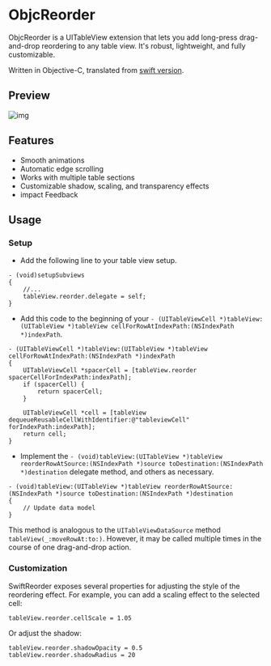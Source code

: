 # ObjcReorder
ObjcReorder is a UITableView extension that lets you add long-press drag-and-drop reordering to any table view. It's robust, lightweight, and fully customizable.

Written in Objective-C, translated from [swift version](https://github.com/adamshin/SwiftReorder).

## Preview

![img](https://github.com/weirdyu/ObjcReorder/blob/master/demo.gif)

## Features

- Smooth animations
- Automatic edge scrolling
- Works with multiple table sections
- Customizable shadow, scaling, and transparency effects
- impact Feedback

## Usage

### Setup

- Add the following line to your table view setup.

```
- (void)setupSubviews
{
    //...
    tableView.reorder.delegate = self;
}
```

- Add this code to the beginning of your `- (UITableViewCell *)tableView:(UITableView *)tableView cellForRowAtIndexPath:(NSIndexPath *)indexPath`.

```
- (UITableViewCell *)tableView:(UITableView *)tableView cellForRowAtIndexPath:(NSIndexPath *)indexPath
{
    UITableViewCell *spacerCell = [tableView.reorder spacerCellForIndexPath:indexPath];
    if (spacerCell) {
        return spacerCell;
    }
    
    UITableViewCell *cell = [tableView dequeueReusableCellWithIdentifier:@"tableviewCell" forIndexPath:indexPath];
    return cell;
}
```

- Implement the `- (void)tableView:(UITableView *)tableView reorderRowAtSource:(NSIndexPath *)source toDestination:(NSIndexPath *)destination` delegate method, and others as necessary.

```
- (void)tableView:(UITableView *)tableView reorderRowAtSource:(NSIndexPath *)source toDestination:(NSIndexPath *)destination
{
    // Update data model
}
```

This method is analogous to the `UITableViewDataSource` method `tableView(_:moveRowAt:to:)`. However, it may be called multiple times in the course of one drag-and-drop action.

### Customization

SwiftReorder exposes several properties for adjusting the style of the reordering effect. For example, you can add a scaling effect to the selected cell:

```
tableView.reorder.cellScale = 1.05
```

Or adjust the shadow:

```
tableView.reorder.shadowOpacity = 0.5
tableView.reorder.shadowRadius = 20
```
